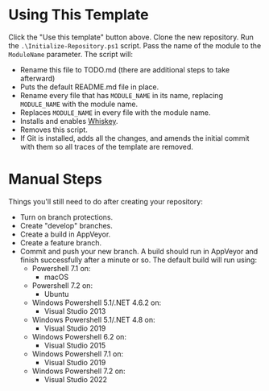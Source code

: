 # Using This Template

Click the "Use this template" button above. Clone the new repository. Run the `.\Initialize-Repository.ps1` script.
Pass the name of the module to the `ModuleName` parameter. The script will:

* Rename this file to TODO.md (there are additional steps to take afterward)
* Puts the default README.md file in place.
* Rename every file that has `MODULE_NAME` in its name, replacing `MODULE_NAME` with the module name.
* Replaces `MODULE_NAME` in every file with the module name.
* Installs and enables [Whiskey](https://github.com/webmd-health-services/Whiskey/wiki).
* Removes this script.
* If Git is installed, adds all the changes, and amends the initial commit with them so all traces of the template are
  removed.

# Manual Steps

Things you'll still need to do after creating your repository:

* Turn on branch protections.
* Create "develop" branches.
* Create a build in AppVeyor.
* Create a feature branch.
* Commit and push your new branch. A build should run in AppVeyor and finish successfully after a minute or so. The
default build will run using:
    * Powershell 7.1 on:
        * macOS
    * Powershell 7.2 on:
        * Ubuntu
    * Windows Powershell 5.1/.NET 4.6.2 on:
        * Visual Studio 2013
    * Windows Powershell 5.1/.NET 4.8 on:
        * Visual Studio 2019
    * Windows Powershell 6.2 on:
        * Visual Studio 2015
    * Windows Powershell 7.1 on:
        * Visual Studio 2019
    * Windows Powershell 7.2 on:
        * Visual Studio 2022
